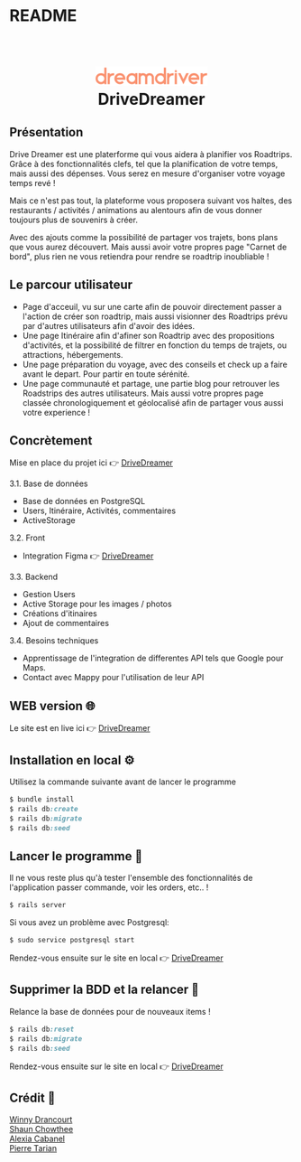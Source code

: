# README

<h1 align="center">
  <br>

<img src="app/assets/images/dreamdriver.png" alt="logo" width="200">
  <br>
DriveDreamer <br>

## Présentation 

Drive Dreamer est une platerforme qui vous aidera à planifier vos Roadtrips. Grâce à des fonctionnalités clefs, tel que la planification de votre temps, mais aussi des dépenses. Vous serez en mesure d'organiser votre voyage temps revé !

Mais ce n'est pas tout, la plateforme vous proposera suivant vos haltes, des restaurants / activités / animations au alentours afin de vous donner toujours plus de souvenirs à créer.

Avec des ajouts comme la possibilité de partager vos trajets, bons plans que vous aurez découvert. Mais aussi avoir votre propres page "Carnet de bord", plus rien ne vous retiendra pour rendre se roadtrip inoubliable !

## Le parcour utilisateur

- Page d'acceuil, vu sur une carte afin de pouvoir directement passer a l'action de créer son roadtrip, mais aussi visionner des Roadtrips prévu par d'autres utilisateurs afin d'avoir des idées.
- Une page Itinéraire afin d'afiner son Roadtrip avec des propositions d'activités, et la possibilité de filtrer en fonction du temps de trajets, ou attractions, hébergements.
- Une page préparation du voyage, avec des conseils et check up a faire avant le depart. Pour partir en toute sérénité.
- Une page communauté et partage, une partie blog pour retrouver les Roadstrips des autres utilisateurs. Mais aussi votre propres page classée chronologiquement et géolocalisé afin de partager vous aussi votre experience !




## Concrètement

Mise en place du projet ici 👉 [DriveDreamer](https://trello.com/b/tRLo4hEg/dreamdrivewr)

3.1. Base de données
* Base de données en PostgreSQL
* Users, Itinéraire, Activités, commentaires
* ActiveStorage

3.2. Front
* Integration Figma  👉 [DriveDreamer](https://www.figma.com/file/XUXQyeuS33qOsbvH51gR29/DriveDreamer?type=design&node-id=62-7&mode=design&t=ye6cVb1yoqf4vTfE-0)

3.3. Backend
* Gestion Users
* Active Storage pour les images / photos
* Créations d'itinaires
* Ajout de commentaires

3.4. Besoins techniques
* Apprentissage de l'integration de differentes API tels que Google pour Maps.
* Contact avec Mappy pour l'utilisation de leur API




## WEB version 🌐

Le site est en live ici 👉 [DriveDreamer](https://drivedreamer.fly.dev/)

## Installation en local ⚙️

Utilisez la commande suivante avant de lancer le programme

```ruby 
$ bundle install
$ rails db:create
$ rails db:migrate
$ rails db:seed
```

## Lancer le programme 🚦

Il ne vous reste plus qu'à tester l'ensemble des fonctionnalités de l'application passer commande, voir les orders, etc.. !

```ruby
$ rails server
```
 Si vous avez un problème avec Postgresql:

 ```ruby
$ sudo service postgresql start
```

Rendez-vous ensuite sur le site en local 👉 [DriveDreamer](http://localhost:3000/)


## Supprimer la BDD et la relancer 🚦

Relance la base de données pour de nouveaux items !

```ruby
$ rails db:reset
$ rails db:migrate
$ rails db:seed
```

Rendez-vous ensuite sur le site en local 👉 [DriveDreamer](http://localhost:3000/)



## Crédit 🔗

[Winny Drancourt](https://github.com/WinnyDrancourt)<br>
[Shaun Chowthee](https://github.com/ShaunChowthee)<br>
[Alexia Cabanel](https://github.com/alexiacabanel)<br>
[Pierre Tarian](https://github.com/PierreTarian)<br>
